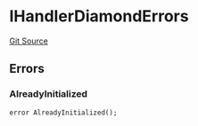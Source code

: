 # IHandlerDiamondErrors
[Git Source](https://github.com/thrackle-io/tron/blob/f74908398c760797afd44dcdc70a8e3cb8ae80a1/src/common/IErrors.sol)


## Errors
### AlreadyInitialized

```solidity
error AlreadyInitialized();
```

